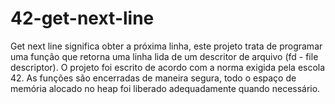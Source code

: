 # 42-get-next-line

Get next line significa obter a próxima linha, este projeto trata de programar 
uma função que retorna uma linha lida de um descritor de arquivo (fd - file descriptor). 
O projeto foi escrito de acordo com a norma exigida pela escola 42. As funções são 
encerradas de maneira segura, todo o espaço de memória alocado no heap foi liberado 
adequadamente quando necessário.
